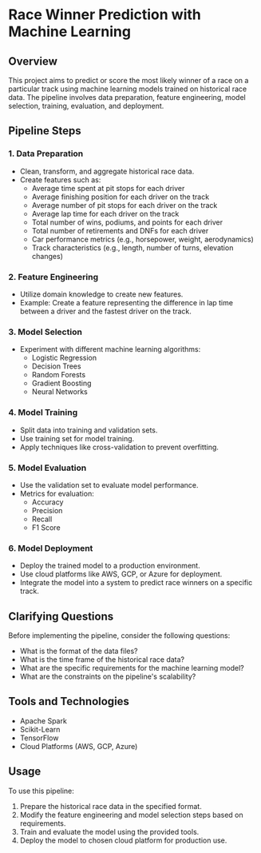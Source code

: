 # Race Winner Prediction with Machine Learning

## Overview

This project aims to predict or score the most likely winner of a race on a particular track using machine learning models trained on historical race data. The pipeline involves data preparation, feature engineering, model selection, training, evaluation, and deployment.

## Pipeline Steps

### 1. Data Preparation

- Clean, transform, and aggregate historical race data.
- Create features such as:
  - Average time spent at pit stops for each driver
  - Average finishing position for each driver on the track
  - Average number of pit stops for each driver on the track
  - Average lap time for each driver on the track
  - Total number of wins, podiums, and points for each driver
  - Total number of retirements and DNFs for each driver
  - Car performance metrics (e.g., horsepower, weight, aerodynamics)
  - Track characteristics (e.g., length, number of turns, elevation changes)

### 2. Feature Engineering

- Utilize domain knowledge to create new features.
- Example: Create a feature representing the difference in lap time between a driver and the fastest driver on the track.

### 3. Model Selection

- Experiment with different machine learning algorithms:
  - Logistic Regression
  - Decision Trees
  - Random Forests
  - Gradient Boosting
  - Neural Networks

### 4. Model Training

- Split data into training and validation sets.
- Use training set for model training.
- Apply techniques like cross-validation to prevent overfitting.

### 5. Model Evaluation

- Use the validation set to evaluate model performance.
- Metrics for evaluation:
  - Accuracy
  - Precision
  - Recall
  - F1 Score

### 6. Model Deployment

- Deploy the trained model to a production environment.
- Use cloud platforms like AWS, GCP, or Azure for deployment.
- Integrate the model into a system to predict race winners on a specific track.

## Clarifying Questions

Before implementing the pipeline, consider the following questions:

- What is the format of the data files?
- What is the time frame of the historical race data?
- What are the specific requirements for the machine learning model?
- What are the constraints on the pipeline's scalability?

## Tools and Technologies

- Apache Spark
- Scikit-Learn
- TensorFlow
- Cloud Platforms (AWS, GCP, Azure)

## Usage

To use this pipeline:
1. Prepare the historical race data in the specified format.
2. Modify the feature engineering and model selection steps based on requirements.
3. Train and evaluate the model using the provided tools.
4. Deploy the model to chosen cloud platform for production use.

